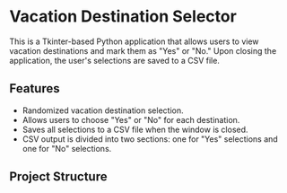 # Vacation Destination Selector

This is a Tkinter-based Python application that allows users to view vacation destinations and mark them as "Yes" or "No." Upon closing the application, the user's selections are saved to a CSV file.

## Features

- Randomized vacation destination selection.
- Allows users to choose "Yes" or "No" for each destination.
- Saves all selections to a CSV file when the window is closed.
- CSV output is divided into two sections: one for "Yes" selections and one for "No" selections.

## Project Structure

